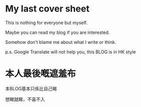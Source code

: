 # My last cover sheet

This is nothing for everyone but myself.

Maybe you can read my blog if you are interested.

Somehow don't blame me about what I write or think.

p.s. Google Translate will not help you, this BLOG is in HK style

# 本人最後嘅遮羞布

本BLOG基本只係比自己睇

想睇就睇，不喜不入


